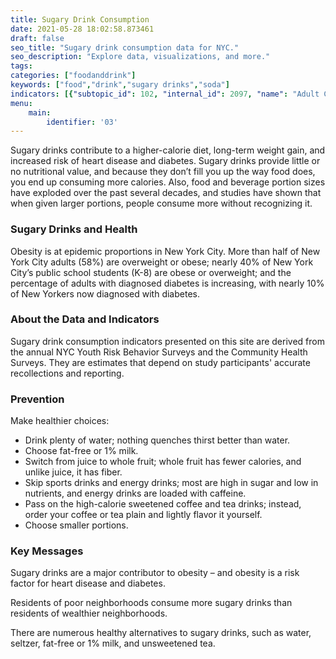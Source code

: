 ```yaml
---
title: Sugary Drink Consumption
date: 2021-05-28 18:02:58.873461
draft: false
seo_title: "Sugary drink consumption data for NYC."
seo_description: "Explore data, visualizations, and more."
tags: 
categories: ["foodanddrink"]
keywords: ["food","drink","sugary drinks","soda"]
indicators: [{"subtopic_id": 102, "internal_id": 2097, "name": "Adult Consumption of 1 or More Sugary Drinks Per Day", "URL": "https://a816-dohbesp.nyc.gov/IndicatorPublic/VisualizationData.aspx?id=2097,719b87,102,Summarize"}, {"subtopic_id": 102, "internal_id": 2098, "name": "Youth Consumption of 1 or More Sugary Drinks Per Day", "URL": "https://a816-dohbesp.nyc.gov/IndicatorPublic/VisualizationData.aspx?id=2098,719b87,102,Summarize"}]
menu:
    main:
        identifier: '03'
---
```


Sugary drinks contribute to a higher-calorie diet, long-term weight gain, and increased risk of heart disease and diabetes. Sugary drinks provide little or no nutritional value, and because they don’t fill you up the way food does, you end up consuming more calories. Also, food and beverage portion sizes have exploded over the past several decades, and studies have shown that when given larger portions, people consume more without recognizing it.

### Sugary Drinks and Health

Obesity is at epidemic proportions in New York City. More than half of New York City adults (58%) are overweight or obese; nearly 40% of New York City’s public school students (K-8) are obese or overweight; and the percentage of adults with diagnosed diabetes is increasing, with nearly 10% of New Yorkers now diagnosed with diabetes.

### About the Data and Indicators

Sugary drink consumption indicators presented on this site are derived from the annual NYC Youth Risk Behavior Surveys and the Community Health Surveys. They are estimates that depend on study participants' accurate recollections and reporting.

### Prevention

Make healthier choices:

* Drink plenty of water; nothing quenches thirst better than water.
* Choose fat-free or 1% milk.
* Switch from juice to whole fruit; whole fruit has fewer calories, and unlike juice, it has fiber.
* Skip sports drinks and energy drinks; most are high in sugar and low in nutrients, and energy drinks are loaded with caffeine.
* Pass on the high-calorie sweetened coffee and tea drinks; instead, order your coffee or tea plain and lightly flavor it yourself.
* Choose smaller portions.

### Key Messages

Sugary drinks are a major contributor to obesity – and obesity is a risk factor for heart disease and diabetes.  
  
Residents of poor neighborhoods consume more sugary drinks than residents of wealthier neighborhoods.   
  
There are numerous healthy alternatives to sugary drinks, such as water, seltzer, fat-free or 1% milk, and unsweetened tea.